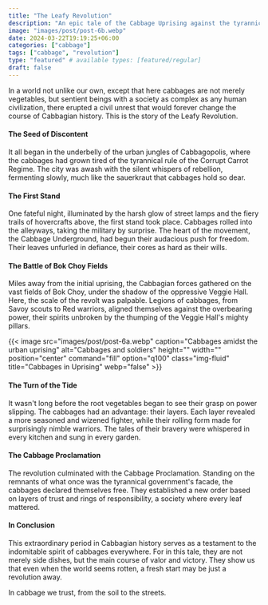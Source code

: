 ```yaml
---
title: "The Leafy Revolution"
description: "An epic tale of the Cabbage Uprising against the tyrannical roots of power."
image: "images/post/post-6b.webp"
date: 2024-03-22T19:19:25+06:00
categories: ["cabbage"]
tags: ["cabbage", "revolution"]
type: "featured" # available types: [featured/regular]
draft: false
---
```


In a world not unlike our own, except that here cabbages are not merely vegetables, but sentient beings with a society as complex as any human civilization, there erupted a civil unrest that would forever change the course of Cabbagian history. This is the story of the Leafy Revolution.

#### The Seed of Discontent
It all began in the underbelly of the urban jungles of Cabbagopolis, where the cabbages had grown tired of the tyrannical rule of the Corrupt Carrot Regime. The city was awash with the silent whispers of rebellion, fermenting slowly, much like the sauerkraut that cabbages hold so dear.

#### The First Stand
One fateful night, illuminated by the harsh glow of street lamps and the fiery trails of hovercrafts above, the first stand took place. Cabbages rolled into the alleyways, taking the military by surprise. The heart of the movement, the Cabbage Underground, had begun their audacious push for freedom. Their leaves unfurled in defiance, their cores as hard as their wills.

#### The Battle of Bok Choy Fields
Miles away from the initial uprising, the Cabbagian forces gathered on the vast fields of Bok Choy, under the shadow of the oppressive Veggie Hall. Here, the scale of the revolt was palpable. Legions of cabbages, from Savoy scouts to Red warriors, aligned themselves against the overbearing power, their spirits unbroken by the thumping of the Veggie Hall's mighty pillars.

{{< image src="images/post/post-6a.webp" caption="Cabbages amidst the urban uprising" alt="Cabbages and soldiers" height="" width="" position="center" command="fill" option="q100" class="img-fluid" title="Cabbages in Uprising" webp="false" >}}

#### The Turn of the Tide
It wasn't long before the root vegetables began to see their grasp on power slipping. The cabbages had an advantage: their layers. Each layer revealed a more seasoned and wizened fighter, while their rolling form made for surprisingly nimble warriors. The tales of their bravery were whispered in every kitchen and sung in every garden.

#### The Cabbage Proclamation
The revolution culminated with the Cabbage Proclamation. Standing on the remnants of what once was the tyrannical government's facade, the cabbages declared themselves free. They established a new order based on layers of trust and rings of responsibility, a society where every leaf mattered.

#### In Conclusion
This extraordinary period in Cabbagian history serves as a testament to the indomitable spirit of cabbages everywhere. For in this tale, they are not merely side dishes, but the main course of valor and victory. They show us that even when the world seems rotten, a fresh start may be just a revolution away.

In cabbage we trust, from the soil to the streets.